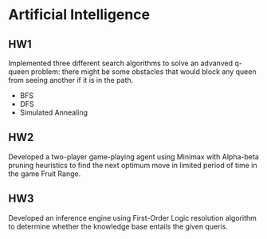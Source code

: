 # Artificial Intelligence
## HW1
Implemented three different search algorithms to solve an advanved q-queen problem: there might be some obstacles that would block any queen from seeing another if it is in the path.
* BFS
* DFS
* Simulated Annealing

## HW2
Developed a two-player game-playing agent using Minimax with Alpha-beta pruning heuristics to find the next optimum move in limited period of time in the game Fruit Range.  

## HW3
Developed an inference engine using First-Order Logic resolution algorithm to determine whether the knowledge base entails the given queris.
